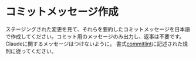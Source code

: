 # コミットメッセージ作成

ステージングされた変更を見て、それらを要約したコミットメッセージを日本語で作成してください。コミット用のメッセージのみ出力し、返事は不要です。
Claudeに関するメッセージはつけないように。
書式[commitlint](tooling/commitlint/src/index.ts)に記述された規則に従ってください。
